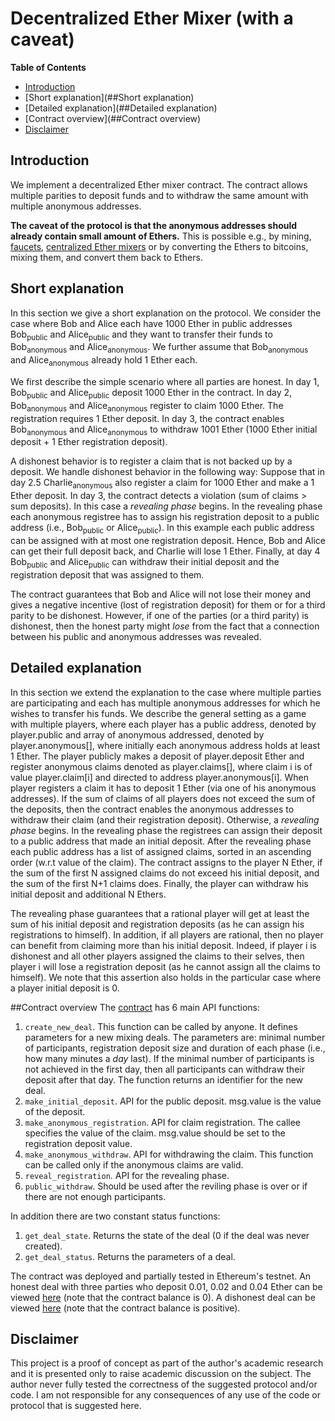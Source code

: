 # Decentralized Ether Mixer (with a caveat)
**Table of Contents**
- [Introduction](##Introduction)
- [Short explanation](##Short explanation)
- [Detailed explanation](##Detailed explanation)
- [Contract overview](##Contract overview)
- [Disclaimer](##Disclaimer)

## Introduction
We implement a decentralized Ether mixer contract.
The contract allows multiple parities to deposit funds and to withdraw the same amount with multiple anonymous addresses.

**The caveat of the protocol is that the anonymous addresses should already contain small amount of Ethers.**
This is possible e.g., by mining, [faucets](https://cryptojunction.com/top-10-ethereum-faucets-2016/), [centralized Ether mixers](https://ethermixer.com/) or by converting the Ethers to bitcoins, mixing them, and convert them back to Ethers.

## Short explanation
In this section we give a short explanation on the protocol.
We consider the case where Bob and Alice each have 1000 Ether in public addresses Bob<sub>public</sub> and Alice<sub>public</sub> and they want to transfer their funds to Bob<sub>anonymous</sub> and Alice<sub>anonymous</sub>.
We further assume that Bob<sub>anonymous</sub> and Alice<sub>anonymous</sub> already hold 1 Ether each.

We first describe the simple scenario where all parties are honest.
In day 1, Bob<sub>public</sub> and Alice<sub>public</sub> deposit 1000 Ether in the contract.
In day 2, Bob<sub>anonymous</sub> and Alice<sub>anonymous</sub> register to claim 1000 Ether. The registration requires 1 Ether deposit.
In day 3, the contract enables Bob<sub>anonymous</sub> and Alice<sub>anonymous</sub> to withdraw 1001 Ether (1000 Ether initial deposit + 1 Ether registration deposit).

A dishonest behavior is to register a claim that is not backed up by a deposit.
We handle dishonest behavior in the following way:
Suppose that in day 2.5 Charlie<sub>anonymous</sub> also register a claim for 1000 Ether and make a 1 Ether deposit.
In day 3, the contract detects a violation (sum of claims > sum deposits). In this case a *revealing phase* begins.
In the revealing phase each anonymous registree has to assign his registration deposit to a public address (i.e., Bob<sub>public</sub> or Alice<sub>public</sub>).
In this example each public address can be assigned with at most one registration deposit.
Hence, Bob and Alice can get their full deposit back, and Charlie will lose 1 Ether.
Finally, at day 4 Bob<sub>public</sub> and Alice<sub>public</sub> can withdraw their initial deposit and the registration deposit that was assigned to them.

The contract guarantees that Bob and Alice will not lose their money and gives a negative incentive (lost of registration deposit) for them or for a third parity to be dishonest.
However, if one of the parties (or a third parity) is dishonest, then the honest party might *lose* from the fact that a connection between his public and anonymous addresses was revealed.

## Detailed explanation
In this section we extend the explanation to the case where multiple parties are participating and each has multiple anonymous addresses for which he wishes to transfer his funds.
We describe the general setting as a game with multiple players, where each player has a public address, denoted by player.public and array of anonymous addressed, denoted by player.anonymous[], where initially each anonymous address holds at least 1 Ether.
The player publicly makes a deposit of player.deposit Ether and register anonymous claims denoted as player.claims[], where claim i is of value player.claim[i] and directed to address player.anonymous[i].
When player registers a claim it has to deposit 1 Ether (via one of his anonymous addresses).
If the sum of claims of all players does not exceed the sum of the deposits, then the contract enables the anonymous addresses to withdraw their claim (and their registration deposit).
Otherwise, a *revealing phase* begins.
In the revealing phase the registrees can assign their deposit to a public address that made an initial deposit.
After the revealing phase each public address has a list of assigned claims, sorted in an ascending order (w.r.t value of the claim).
The contract assigns to the player N Ether, if the sum of the first N assigned claims do not exceed his initial deposit, and the sum of the first N+1 claims does.
Finally, the player can withdraw his initial deposit and additional N Ethers.

The revealing phase guarantees that a rational player will get at least the sum of his initial deposit and registration deposits (as he can assign his registrations to himself).
In addition, if all players are rational, then no player can benefit from claiming more than his initial deposit.
Indeed, if player i is dishonest and all other players assigned the claims to their selves, then player i will lose a registration deposit (as he cannot assign all the claims to himself).
We note that this assertion also holds in the particular case where a player initial deposit is 0.

##Contract overview
The [contract](https://github.com/yaronvel/smart_contracts/blob/master/mixer/mix.sol) has 6 main API functions:
1. `create_new_deal`. This function can be called by anyone. It defines parameters for a new mixing deals. The parameters are: minimal number of participants, registration deposit size and duration of each phase (i.e., how many minutes a *day* last).
If the minimal number of participants is not achieved in the first day, then all participants can withdraw their deposit after that day.
The function returns an identifier for the new deal.
2. `make_initial_deposit`. API for the public deposit. msg.value is the value of the deposit.
3. `make_anonymous_registration`. API for claim registration. The callee specifies the value of the claim. msg.value should be set to the registration deposit value.
4. `make_anonymous_withdraw`. API for withdrawing the claim. This function can be called only if the anonymous claims are valid.
5. `reveal_registration`. API for the revealing phase.
6. `public_withdraw`. Should be used after the reviling phase is over or if there are not enough participants.

In addition there are two constant status functions:
1. `get_deal_state`. Returns the state of the deal (0 if the deal was never created).
2. `get_deal_status`. Returns the parameters of a deal.

The contract was deployed and partially tested in Ethereum's testnet.
An honest deal with three parties who deposit 0.01, 0.02 and 0.04 Ether can be viewed [here](http://testnet.etherscan.io/address/0x69959957894d25adac7ca8ebe65ada16d85072be) (note that the contract balance is 0).
A dishonest deal can be viewed [here](http://testnet.etherscan.io/address/0x9315e8f087b9a4df0ea1dc8e19ec641de4c19c03) (note that the contract balance is positive).

## Disclaimer
This project is a proof of concept as part of the author's academic research and it is presented only to raise academic discussion on the subject.
The author never fully tested the correctness of the suggested protocol and/or code.
I am not responsible for any consequences of any use of the code or protocol that is suggested here.



